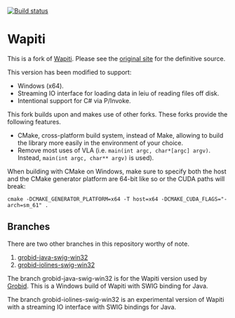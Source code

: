 [![Build status](https://ci.appveyor.com/api/projects/status/ry6ki3d31qneg5po?svg=true)](https://ci.appveyor.com/project/boumenot/wapiti)

# Wapiti

This is a fork of [Wapiti][wapiti].  Please see the [original
site][wapiti] for the definitive source.

This version has been modified to support:

 * Windows (x64).
 * Streaming IO interface for loading data in leiu of reading files
    off disk.
 * Intentional support for C# via P/Invoke.

This fork builds upon and makes use of other forks.  These forks
provide the following features.

 * CMake, cross-platform build system, instead of Make, allowing to
   build the library more easily in the environment of your choice.
 * Remove most uses of VLA (i.e. `main(int argc, char*[argc]
   argv)`. Instead, `main(int argc, char** argv)` is used).

When building with CMake on Windows, make sure to specify both the host and the CMake generator platform are 64-bit like so or the CUDA paths will break:

`cmake -DCMAKE_GENERATOR_PLATFORM=x64 -T host=x64 -DCMAKE_CUDA_FLAGS="-arch=sm_61" .`

## Branches

There are two other branches in this repository worthy of note.

 1. [grobid-java-swig-win32](https://github.com/boumenot/wapiti/tree/grobid-java-swig-win32)
 1. [grobid-iolines-swig-win32](https://github.com/boumenot/wapiti/tree/grobid-iolines-swig-win32)

The branch grobid-java-swig-win32 is for the Wapiti version used by
[Grobid][grobid].  This is a Windows build of Wapiti with SWIG binding
for Java.

The branch grobid-iolines-swig-win32 is an experimental version of
Wapiti with a streaming IO interface with SWIG bindings for Java.

[wapiti]: https://github.com/Jekub/Wapiti
[grobid]: https://github.com/kermitt2/grobid

